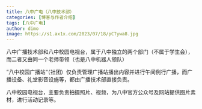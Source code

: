 ```yaml
---
title: 八中广电（八中技术部）
categories: [博客与作者介绍]
tags: [八中广电]
author: dimo
image: https://s1.ax1x.com/2023/07/18/pCTywa8.jpg
---
```


八中广播技术部和八中校园电视台，属于八中独立的两个部门（不属于学生会），而二者又由同一个老师带领（也是八中机器人领队）

”八中校园广播站“（社团）仅负责管理广播站播出内容并进行午间例行广播，而广播设备、礼堂影音设施等，都由广播技术部直接负责。

八中校园电视台，主要负责拍摄照片、视频，为八中官方公众号及网站提供图片素材，进行活动记录等。

